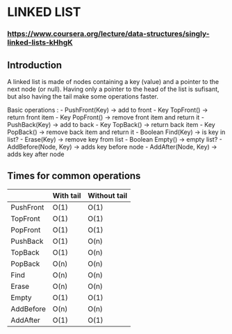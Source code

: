 # LINKED LIST

### https://www.coursera.org/lecture/data-structures/singly-linked-lists-kHhgK

## Introduction

A linked list is made of nodes containing a key (value) and a pointer to the next node (or null).
Having only a pointer to the head of the list is sufisant, but also having the tail make some operations faster.

Basic operations :
	- PushFront(Key)		-> add to front
	- Key TopFront()		-> return front item
	- Key PopFront()		-> remove front item and return it
	- PushBack(Key)			-> add to back
	- Key TopBack()			-> return back item
	- Key PopBack()			-> remove back item and return it
	- Boolean Find(Key)		-> is key in list?
	- Erase(Key)			-> remove key from list
	- Boolean Empty()		-> empty list?
	- AddBefore(Node, Key)	-> adds key before node
	- AddAfter(Node, Key)	-> adds key after node

## Times for common operations

|				|	With tail	|	Without tail	|
|---------------|---------------|-------------------|
|	PushFront	|	O(1)		|	O(1)			|
|	TopFront	|	O(1)		|	O(1)			|
|	PopFront	|	O(1)		|	O(1)			|
|	PushBack	|	O(1)		|	O(n)			|
|	TopBack		|	O(1)		|	O(n)			|
|	PopBack		|	O(n)		|	O(n)			|
|	Find		|	O(n)		|	O(n)			|
|	Erase		|	O(n)		|	O(n)			|
|	Empty		|	O(1)		|	O(1)			|
|	AddBefore	|	O(n)		|	O(n)			|
|	AddAfter	|	O(1)		|	O(1)			|